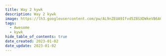 ```yaml
---
title: Way 2 kywk
description: Way 2 kywk
image: https://lh3.googleusercontent.com/pw/AL9nZEUA9Ifvd5Z8SXDWkeVB6AC4MPGwnXaL6kBXNPoXwOQQ2jOcZ1Jw_0p8TKK8C3ZX0e67_FOY15eDrm7aaXSQJcKtoUzC80SAQEHsaBy6qS2AqNNs5VUFNXBKm439y_1wkvmDl-PnL8ReojnIumNlEvOXBg=w800-no?authuser=0
tags:
  - Awesome
  - kywk
hide_table_of_contents: true
date_created: 2023-01-02
date_update: 2023-01-02
---
```


<!--
00 LifeHack
    02 Obsidian
    04 Notion
10 Taiwan
40 Outdoor
    42 Mountaineer
    44 Runner
50 Photography
70 LifeStyle
    72 Reading
    74 Movie
80 Equipment

-->
